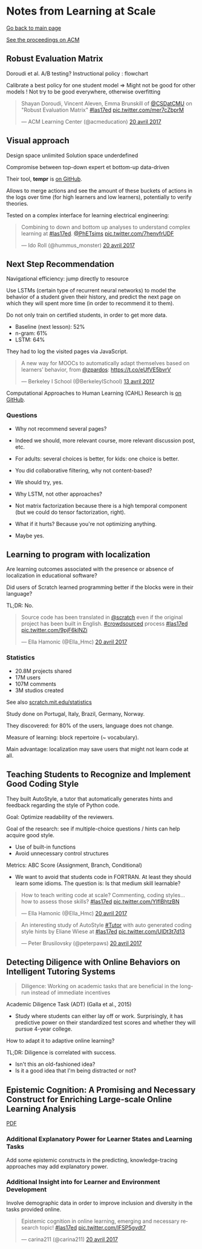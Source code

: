 # Notes from Learning at Scale

[Go back to main page](/las2017)

[See the proceedings on ACM](http://dl.acm.org/citation.cfm?id=3051457&preflayout=flat)

## Robust Evaluation Matrix

Doroudi et al.
A/B testing?
Instructional policy : flowchart

Calibrate a best policy for one student model
=> Might not be good for other models
! Not try to be good everywhere, otherwise overfitting

<blockquote class="twitter-tweet" data-lang="fr"><p lang="en" dir="ltr">Shayan Doroudi, Vincent Aleven, Emma Brunskill of <a href="https://twitter.com/CSDatCMU">@CSDatCMU</a> on &quot;Robust Evaluation Matrix&quot; <a href="https://twitter.com/hashtag/las17ed?src=hash">#las17ed</a> <a href="https://t.co/mer7cZbprM">pic.twitter.com/mer7cZbprM</a></p>&mdash; ACM Learning Center (@acmeducation) <a href="https://twitter.com/acmeducation/status/855074460797460480">20 avril 2017</a></blockquote> <script async src="//platform.twitter.com/widgets.js" charset="utf-8"></script>

## Visual approach

Design space unlimited
Solution space underdefined

Compromise between top-down expert et bottom-up data-driven

Their tool, **tempr** is [on GitHub](https://github.com/fratamico/Tempr---A-visual-knowledge-engineering-tool).

Allows to merge actions and see the amount of these buckets of actions in the logs over time (for high learners and low learners), potentially to verify theories.

Tested on a complex interface for learning electrical engineering:

<blockquote class="twitter-tweet" data-lang="fr"><p lang="en" dir="ltr">Combining to down and bottom up analyses to understand complex learning at <a href="https://twitter.com/hashtag/las17ed?src=hash">#las17ed</a>. <a href="https://twitter.com/PhETsims">@PhETsims</a> <a href="https://t.co/7henvfrUDF">pic.twitter.com/7henvfrUDF</a></p>&mdash; Ido Roll (@hummus_monster) <a href="https://twitter.com/hummus_monster/status/855075352959479808">20 avril 2017</a></blockquote> <script async src="//platform.twitter.com/widgets.js" charset="utf-8"></script>

## Next Step Recommendation

Navigational efficiency: jump directly to resource

Use LSTMs (certain type of recurrent neural networks) to model the behavior of a student given their history, and predict the next page on which they will spent more time (in order to recommend it to them).

Do not only train on certified students, in order to get more data.

- Baseline (next lesson): 52%
- n-gram: 61%
- LSTM: 64%

They had to log the visited pages via JavaScript.

<blockquote class="twitter-tweet" data-lang="fr"><p lang="en" dir="ltr">A new way for MOOCs to automatically adapt themselves based on learners’ behavior, from <a href="https://twitter.com/zpardos">@zpardos</a>: <a href="https://t.co/eUfVE5bvrV">https://t.co/eUfVE5bvrV</a></p>&mdash; Berkeley I School (@BerkeleyISchool) <a href="https://twitter.com/BerkeleyISchool/status/852585950190456833">13 avril 2017</a></blockquote> <script async src="//platform.twitter.com/widgets.js" charset="utf-8"></script>

Computational Approaches to Human Learning (CAHL) Research is [on GitHub](https://github.com/CAHLR).

### Questions

- Why not recommend several pages?
- Indeed we should, more relevant course, more relevant discussion post, etc.
- For adults: several choices is better, for kids: one choice is better.

- You did collaborative filtering, why not content-based?
- We should try, yes.

- Why LSTM, not other approaches?
- Not matrix factorization because there is a high temporal component (but we could do tensor factorization, right).

- What if it hurts? Because you're not optimizing anything.
- Maybe yes.

## Learning to program with localization

Are learning outcomes associated with the presence or absence of localization in educational software?

Did users of Scratch learned programming better if the blocks were in their language?

TL;DR: No.

<blockquote class="twitter-tweet" data-lang="fr"><p lang="en" dir="ltr">Source code has been translated in <a href="https://twitter.com/scratch">@scratch</a> even if the original project has been built in English. <a href="https://twitter.com/hashtag/crowdsourced?src=hash">#crowdsourced</a> process <a href="https://twitter.com/hashtag/las17ed?src=hash">#las17ed</a> <a href="https://t.co/9pjF6klNZi">pic.twitter.com/9pjF6klNZi</a></p>&mdash; Ella Hamonic (@Ella_Hmc) <a href="https://twitter.com/Ella_Hmc/status/855109380035022851">20 avril 2017</a></blockquote> <script async src="//platform.twitter.com/widgets.js" charset="utf-8"></script>

### Statistics

- 20.8M projects shared
- 17M users
- 107M comments
- 3M studios created

See also [scratch.mit.edu/statistics](https://scratch.mit.edu/statistics)

Study done on Portugal, Italy, Brazil, Germany, Norway.

They discovered: for 80% of the users, language does not change.

Measure of learning: block repertoire (~ vocabulary).

Main advantage: localization may save users that might not learn code at all.

## Teaching Students to Recognize and Implement Good Coding Style

They built AutoStyle, a tutor that automatically generates hints and feedback regarding the style of Python code.

Goal: Optimize readability of the reviewers.

Goal of the research: see if multiple-choice questions / hints can help acquire good style.

- Use of built-in functions
- Avoid unnecessary control structures

Metrics: ABC Score (Assignment, Branch, Conditional)

- We want to avoid that students code in FORTRAN. At least they should learn some idioms. The question is: Is that medium skill learnable?

<blockquote class="twitter-tweet" data-lang="fr"><p lang="en" dir="ltr">How to teach writing code at scale? Commenting, coding styles... how to assess those skills? <a href="https://twitter.com/hashtag/las17ed?src=hash">#las17ed</a> <a href="https://t.co/YIflBhtzBN">pic.twitter.com/YIflBhtzBN</a></p>&mdash; Ella Hamonic (@Ella_Hmc) <a href="https://twitter.com/Ella_Hmc/status/855115095281725440">20 avril 2017</a></blockquote> <script async src="//platform.twitter.com/widgets.js" charset="utf-8"></script>

<blockquote class="twitter-tweet" data-lang="fr"><p lang="en" dir="ltr">An interesting study of AutoStyle <a href="https://twitter.com/hashtag/Tutor?src=hash">#Tutor</a> with auto generated coding style hints by Eliane Wiese at <a href="https://twitter.com/hashtag/las17ed?src=hash">#las17ed</a> <a href="https://t.co/UIDt3t7d13">pic.twitter.com/UIDt3t7d13</a></p>&mdash; Peter Brusilovsky (@peterpaws) <a href="https://twitter.com/peterpaws/status/855117340396199936">20 avril 2017</a></blockquote> <script async src="//platform.twitter.com/widgets.js" charset="utf-8"></script>

## Detecting Diligence with Online Behaviors on Intelligent Tutoring Systems

> Diligence: Working on academic tasks that are beneficial in the long-run instead of immediate incentives

Academic Diligence Task (ADT) (Galla et al., 2015)

- Study where students can either lay off or work. Surprisingly, it has predictive power on their standardized test scores and whether they will pursue 4-year college.

How to adapt it to adaptive online learning?

TL;DR: Diligence is correlated with success.

- Isn't this an old-fashioned idea?
- Is it a good idea that I'm being distracted or not?

## Epistemic Cognition: A Promising and Necessary Construct for Enriching Large-scale Online Learning Analysis

[PDF](http://delivery.acm.org/10.1145/3060000/3051462/p61-johanes.pdf?ip=192.54.222.4&id=3051462&acc=OPEN&key=4D4702B0C3E38B35%2E4D4702B0C3E38B35%2E4D4702B0C3E38B35%2E6D218144511F3437&CFID=753159252&CFTOKEN=13181410&__acm__=1492713702_69baaafdf41d29663245076db3e00afb)

### Additional Explanatory Power for Learner States and Learning Tasks

Add some epistemic constructs in the predicting, knowledge-tracing approaches may add explanatory power.

### Additional Insight into for Learner and Environment Development

Involve demographic data in order to improve inclusion and diversity in the tasks provided online.

<blockquote class="twitter-tweet" data-lang="fr"><p lang="en" dir="ltr">Epistemic cognition in online learning, emerging and necessary research topic! <a href="https://twitter.com/hashtag/las17ed?src=hash">#las17ed</a> <a href="https://t.co/lFSP5gydt7">pic.twitter.com/lFSP5gydt7</a></p>&mdash; carina211 (@carina211) <a href="https://twitter.com/carina211/status/855132900899135490">20 avril 2017</a></blockquote> <script async src="//platform.twitter.com/widgets.js" charset="utf-8"></script>

